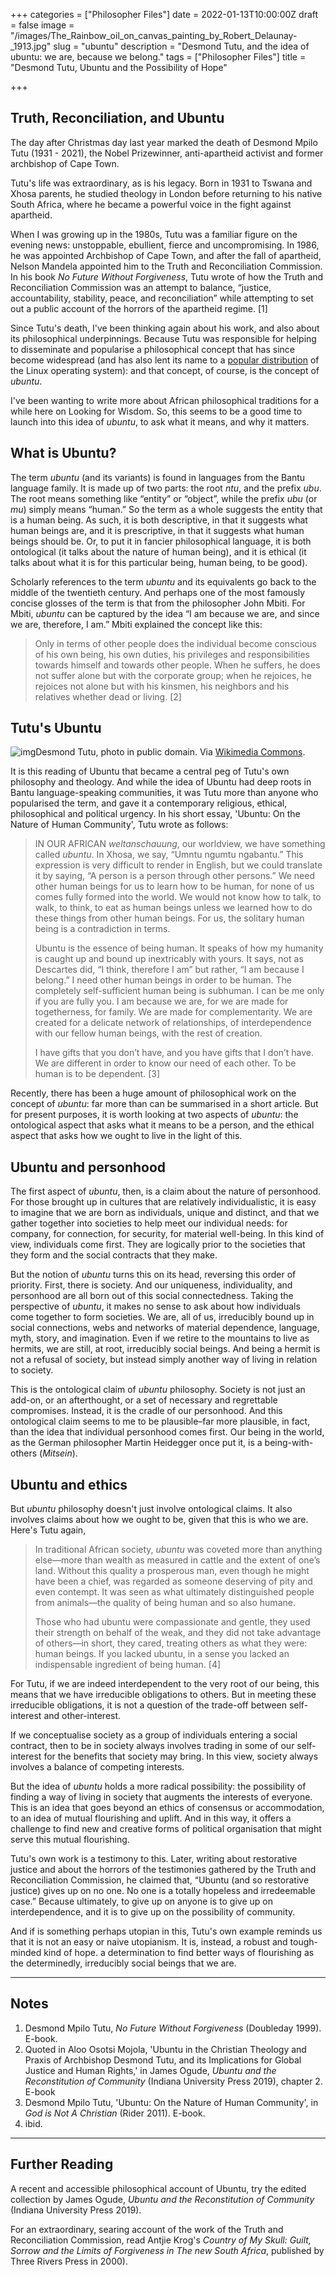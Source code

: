 +++
categories = ["Philosopher Files"]
date = 2022-01-13T10:00:00Z
draft = false
image = "/images/The_Rainbow_oil_on_canvas_painting_by_Robert_Delaunay-_1913.jpg"
slug = "ubuntu"
description = "Desmond Tutu, and the idea of ubuntu: we are, because we belong."
tags = ["Philosopher Files"]
title = "Desmond Tutu, Ubuntu and the Possibility of Hope"

+++

## Truth, Reconciliation, and Ubuntu

The day after Christmas day last year marked the death of Desmond Mpilo  Tutu (1931 - 2021), the Nobel Prizewinner, anti-apartheid activist and  former archbishop of Cape Town.

Tutu's life was extraordinary, as  is his legacy. Born in 1931 to Tswana and Xhosa parents, he studied  theology in London before returning to his native South Africa, where he became a powerful voice in the fight against apartheid.

When I  was growing up in the 1980s, Tutu was a familiar figure on the evening  news: unstoppable, ebullient, fierce and uncompromising. In 1986, he was appointed Archbishop of Cape Town, and after the fall of apartheid,  Nelson Mandela appointed him to the Truth and Reconciliation Commission. In his book *No Future Without Forgiveness*, Tutu wrote of how  the Truth and Reconciliation Commission was an attempt to balance,  “justice, accountability, stability, peace, and reconciliation” while  attempting to set out a public account of the horrors of the apartheid  regime. [1]

Since Tutu's death, I've been thinking again about his work, and also about its philosophical underpinnings. Because Tutu was  responsible for helping to disseminate and popularise a philosophical  concept that has since become widespread (and has also lent its name to a [popular distribution](https://ubuntu.com/desktop) of the Linux operating system): and that concept, of course, is the concept of *ubuntu*.

I've been wanting to write more about African philosophical traditions for a while here on Looking for Wisdom. So, this seems to be a good time to  launch into this idea of *ubuntu*, to ask what it means, and why it matters.

## What is Ubuntu?

The term *ubuntu* (and its variants) is found in languages from the Bantu language family. It is made up of two parts: the root *ntu*, and the prefix *ubu*. The root means something like “entity” or “object”, while the prefix *ubu* (or *mu*) simply means “human.” So the term as a whole suggests the entity that  is a human being. As such, it is both descriptive, in that it suggests  what human beings are, and it is prescriptive, in that it suggests what  human beings should be. Or, to put it in fancier philosophical language, it is both ontological (it talks about the nature of human being), and  it is ethical (it talks about what it is for this particular being,  human being, to be good).

Scholarly references to the term *ubuntu* and its equivalents go back to the middle of the twentieth century.  And perhaps one of the most famously concise glosses of the term is  that from the philosopher John Mbiti. For Mbiti, *ubuntu* can be captured by the idea “I am because we are, and since we are, therefore, I am.” Mbiti explained the concept like this:

> Only in terms of other people does the individual become conscious of his  own being, his own duties, his privileges and responsibilities towards  himself and towards other people. When he suffers, he does not suffer  alone but with the corporate group; when he rejoices, he rejoices not  alone but with his kinsmen, his neighbors and his relatives whether dead or living. [2]

## Tutu's Ubuntu

![img](/images/tutu.jpeg)Desmond Tutu, photo in public domain. Via [Wikimedia Commons](https://upload.wikimedia.org/wikipedia/commons/6/6f/Archbishop-Tutu-medium_(cropped).jpg).

It is this reading of Ubuntu that became a central peg of Tutu's own  philosophy and theology. And while the idea of Ubuntu had deep roots in  Bantu language-speaking communities, it was Tutu more than anyone who  popularised the term, and gave it a contemporary religious, ethical,  philosophical and political urgency. In his short essay, 'Ubuntu: On the Nature of Human Community', Tutu wrote as follows:

> IN OUR AFRICAN *weltanschauung*, our worldview, we have something called *ubuntu*. In Xhosa, we say, “Umntu ngumtu ngabantu.” This expression is very  difficult to render in English, but we could translate it by saying, “A  person is a person through other persons.” We need other human beings  for us to learn how to be human, for none of us comes fully formed into  the world. We would not know how to talk, to walk, to think, to eat as  human beings unless we learned how to do these things from other human  beings. For us, the solitary human being is a contradiction in terms.
>
> Ubuntu is the essence of being human. It speaks of how my humanity is caught  up and bound up inextricably with yours. It says, not as Descartes did,  “I think, therefore I am” but rather, “I am because I belong.” I need  other human beings in order to be human. The completely self-sufficient  human being is subhuman. I can be me only if you are fully you. I am  because we are, for we are made for togetherness, for family. We are  made for complementarity. We are created for a delicate network of  relationships, of interdependence with our fellow human beings, with the rest of creation.
>
> I have gifts that you don’t have, and you have gifts that I don’t have. We are different in order to know our need of  each other. To be human is to be dependent. [3]

Recently, there has been a huge amount of philosophical work on the concept of *ubuntu*: far more than can be summarised in a short article. But for present purposes, it is worth looking at two aspects of *ubuntu*: the ontological aspect that asks what it means to be a person, and the  ethical aspect that asks how we ought to live in the light of this. 

## Ubuntu and personhood

The first aspect of *ubuntu*, then, is a claim about the nature of personhood. For those brought up  in cultures that are relatively individualistic, it is easy to imagine  that we are born as individuals, unique and distinct, and that we gather together into societies to help meet our individual needs: for company, for connection, for security, for material well-being. In this kind of  view, individuals come first. They are logically prior to the societies  that they form and the social contracts that they make.

But the notion of *ubuntu* turns this on its head, reversing this order of priority. First, there is  society. And our uniqueness, individuality, and personhood are all born  out of this social connectedness. Taking the perspective of *ubuntu*, it makes no sense to ask about how individuals come together to form  societies. We are, all of us, irreducibly bound up in social  connections, webs and networks of material dependence, language, myth,  story, and imagination. Even if we retire to the mountains to live as  hermits, we are still, at root, irreducibly social beings. And being a  hermit is not a refusal of society, but instead simply another way of  living in relation to society.

This is the ontological claim of *ubuntu* philosophy. Society is not just an add-on, or an afterthought, or a set of necessary and regrettable compromises. Instead, it is the cradle of  our personhood. And this ontological claim seems to me to be  plausible–far more plausible, in fact, than the idea that individual  personhood comes first. Our being in the world, as the German  philosopher Martin Heidegger once put it, is a being-with-others (*Mitsein*). 

## Ubuntu and ethics

But *ubuntu* philosophy doesn't just involve ontological claims. It also involves  claims about how we ought to be, given that this is who we are. Here's  Tutu again,

> In traditional African society, *ubuntu* was coveted more than anything else—more than wealth as measured in  cattle and the extent of one’s land. Without this quality a prosperous  man, even though he might have been a chief, was regarded as someone  deserving of pity and even contempt. It was seen as what ultimately  distinguished people from animals—the quality of being human and so also humane.
>
> Those who had ubuntu were compassionate and gentle, they used their strength on behalf of the weak, and they did not take  advantage of others—in short, they cared, treating others as what they  were: human beings. If you lacked ubuntu, in a sense you lacked an  indispensable ingredient of being human. [4]

For Tutu, if we are indeed interdependent to the very root of our being, this means  that we have irreducible obligations to others. But in meeting these  irreducible obligations, it is not a question of the trade-off between  self-interest and other-interest.

If we conceptualise society as a group of individuals entering a social contract, then to be in society  always involves trading in some of our self-interest for the benefits  that society may bring. In this view, society always involves a balance  of competing interests.

But the idea of *ubuntu* holds a  more radical possibility: the possibility of finding a way of living in  society that augments the interests of everyone. This is an idea that  goes beyond an ethics of consensus or accommodation, to an idea of  mutual flourishing and uplift. And in this way, it offers a challenge to find new and creative forms of political organisation that might serve  this mutual flourishing.

Tutu's own work is a testimony to this.  Later, writing about restorative justice and about the horrors of the  testimonies gathered by the Truth and Reconciliation Commission, he  claimed that, “Ubuntu (and so restorative justice) gives up on no one.  No one is a totally hopeless and irredeemable case.” Because ultimately, to give up on anyone is to give up on interdependence, and it is to  give up on the possibility of community.

And if is something  perhaps utopian in this, Tutu's own example reminds us that it is not an easy or naive utopianism. It is, instead, a robust and tough-minded  kind of hope. a determination to find better ways of flourishing as the  determinedly, irreducibly social beings that we are.

------

## Notes

1. Desmond Mpilo Tutu, *No Future Without Forgiveness* (Doubleday 1999). E-book.
2. Quoted in Aloo Osotsi Mojola, 'Ubuntu in the Christian Theology and Praxis of  Archbishop Desmond Tutu, and its Implications for Global Justice and  Human Rights,' in  James Ogude, *Ubuntu and the Reconstitution of Community* (Indiana University Press 2019), chapter 2. E-book
3. Desmond Mpilo Tutu, 'Ubuntu: On the Nature of Human Community', in *God is Not A Christian* (Rider 2011). E-book.
4. ibid.

------

## Further Reading

A recent and accessible philosophical account of Ubuntu, try the edited collection by James Ogude, *Ubuntu and the Reconstitution of Community* (Indiana University Press 2019).

For an extraordinary, searing account of the work of the Truth and Reconciliation Commission, read Antjie Krog's *Country of My Skull: Guilt, Sorrow and the Limits of Forgiveness in The new South Africa*, published by Three Rivers Press in 2000).
